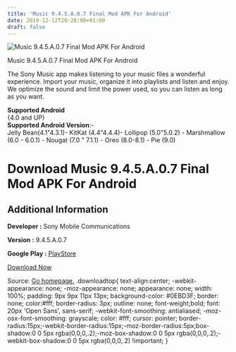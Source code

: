 ```yaml
---
title: 'Music 9.4.5.A.0.7 Final Mod APK For Android'
date: 2019-12-12T20:28:00+01:00
draft: false
---
```


![Music 9.4.5.A.0.7 Final Mod APK For Android](https://i0.wp.com/apkhome.net/wp-content/uploads/2019/12/Music-9.4.5.A.0.7-Final-Mod.png "Music 9.4.5.A.0.7 Final Mod APK For Android")

  

Music 9.4.5.A.0.7 Final Mod APK For Android

The Sony Music app makes listening to your music files a wonderful experience. Import your music, organize it into playlists and listen and enjoy. We optimize the sound and limit the power used, so you can listen as long as you want.

**Supported Android**  
{4.0 and UP}  
**Supported Android Version**:-  
Jelly Bean(4.1"4.3.1)- KitKat (4.4"4.4.4)- Lollipop (5.0"5.0.2) - Marshmallow (6.0 - 6.0.1) - Nougat (7.0 " 7.1.1) - Oreo (8.0-8.1) - Pie (9.0)

Download Music 9.4.5.A.0.7 Final Mod APK For Android
====================================================

Additional Information
----------------------

**Developer :** Sony Mobile Communications

**Version :** 9.4.5.A.0.7

**Google Play :** [PlayStore](https://play.google.com/store/apps/details?id=com.sonyericsson.music)

  

[Download Now](https://store4app.co/post/music-9-4-5-a-0-7-final-mod-apk-for-android_1576177245)

  
Source: [Go homepage.](https://store4app.co/post/music-9-4-5-a-0-7-final-mod-apk-for-android_1576177245) .downloadtop{ text-align:center; -webkit-appearance: none; -moz-appearance: none; appearance: none; width: 100%; padding: 9px 9px 11px 13px; background-color: #0EBD3F; border: none; color:#fff; border-radius: 3px; outline: none; font-weight;bold; font: 20px 'Open Sans', sans-serif; -webkit-font-smoothing: antialiased; -moz-osx-font-smoothing: grayscale; color: #fff; cursor: pointer; border-radius:15px;-webkit-border-radius:15px;-moz-border-radius:5px;box-shadow:0 0 5px rgba(0,0,0,.2);-moz-box-shadow:0 0 5px rgba(0,0,0,.2);-webkit-box-shadow:0 0 5px rgba(0,0,0,.2) !important; }